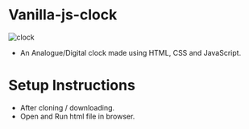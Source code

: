 # Vanilla-js-clock

![clock](https://user-images.githubusercontent.com/73109553/170870855-7aa88ab7-bf8f-42cc-9611-b2c496516241.gif)

- An Analogue/Digital clock made using HTML, CSS and JavaScript.

# Setup Instructions

- After cloning / downloading.
- Open and Run html file in browser.

